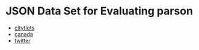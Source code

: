 # JSON Data Set for Evaluating parson

- [citytlots](https://github.com/zemirco/sf-city-lots-json)
- [canada](https://github.com/miloyip/nativejson-benchmark/tree/master/data)
- [twitter](https://github.com/miloyip/nativejson-benchmark/tree/master/data)
